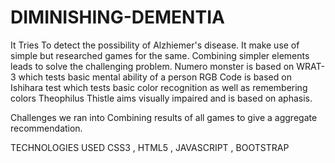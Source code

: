 # DIMINISHING-DEMENTIA

It Tries To detect the possibility of Alzhiemer's disease. It make use of simple but researched games for the same.
Combining simpler elements leads to solve the challenging problem.
Numero monster is based on WRAT-3 which tests basic mental ability of a person
RGB Code is based on Ishihara test which tests basic color recognition as well as remembering colors
Theophilus Thistle aims visually impaired and is based on aphasis.

Challenges we ran into
Combining results of all games to give a aggregate recommendation.

TECHNOLOGIES USED
CSS3 , HTML5 , JAVASCRIPT , BOOTSTRAP 

